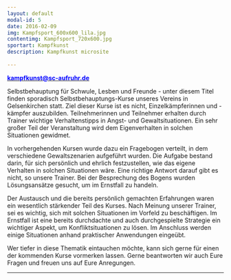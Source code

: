 ```yaml
---
layout: default
modal-id: 5
date: 2016-02-09
img: Kampfsport_600x600_lila.jpg
contentimg: Kampfsport_720x600.jpg
sportart: Kampfkunst
description: Kampfkunst microsite
             
---
```

  
<p><b><a href="mailto:kampfkunst@sc-aufruhr.de"><font color="#0000FF">kampfkunst@sc-aufruhr.de</font></a></b></p>
Selbstbehauptung für Schwule, Lesben und Freunde - unter diesem Titel finden sporadisch Selbstbehauptungs-Kurse unseres Vereins in Gelsenkirchen statt. 
Ziel dieser Kurse ist es nicht, Einzelkämpferinnen und -kämpfer auszubilden. Teilnehmerinnen und Teilnehmer erhalten durch Trainer wichtige Verhaltenstipps in Angst- und Gewaltsituationen. 
Ein sehr großer Teil der Veranstaltung wird dem Eigenverhalten in solchen Situationen gewidmet.
 
In vorhergehenden Kursen wurde dazu ein Fragebogen verteilt, in dem verschiedene Gewaltszenarien aufgeführt wurden. 
Die Aufgabe bestand darin, für sich persönlich und ehrlich festzustellen, wie das eigene Verhalten in solchen Situationen wäre. 
Eine richtige Antwort darauf gibt es nicht, so unsere Trainer. Bei der Besprechung des Bogens wurden Lösungsansätze gesucht, um im Ernstfall zu handeln.
 
Der Austausch und die bereits persönlich gemachten Erfahrungen waren ein wesentlich stärkender Teil des Kurses. 
Nach Meinung unserer Trainer, sei es wichtig, sich mit solchen Situationen im Vorfeld zu beschäftigen. 
Im Ernstfall ist eine bereits durchdachte und auch durchgespielte Strategie ein wichtiger Aspekt, um Konfliktsituationen zu lösen. 
Im Anschluss werden einige Situationen anhand praktischer Anwendungen eingeübt.
 
Wer tiefer in diese Thematik eintauchen möchte, kann sich gerne für einen der kommenden Kurse vormerken lassen. 
Gerne beantworten wir auch Eure Fragen und freuen uns auf Eure Anregungen.
  

___
